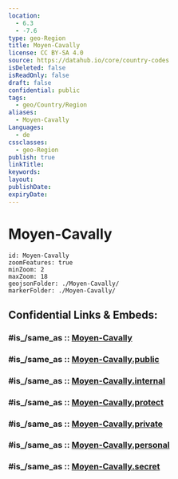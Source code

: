 ```yaml
---
location:
  - 6.3
  - -7.6
type: geo-Region
title: Moyen-Cavally
license: CC BY-SA 4.0
source: https://datahub.io/core/country-codes
isDeleted: false
isReadOnly: false
draft: false
confidential: public
tags:
  - geo/Country/Region
aliases:
  - Moyen-Cavally
Languages:
  - de
cssclasses:
  - geo-Region
publish: true
linkTitle:
keywords:
layout:
publishDate:
expiryDate:
---
```


# Moyen-Cavally

```leaflet
id: Moyen-Cavally
zoomFeatures: true 
minZoom: 2 
maxZoom: 18
geojsonFolder: ./Moyen-Cavally/
markerFolder: ./Moyen-Cavally/
```


## Confidential Links & Embeds: 

### #is_/same_as :: [Moyen-Cavally](/_Standards/Earth/Continent/Africa/Africa~West/Cote_d'ivoire/districs@2011/Moyen-Cavally.md) 

### #is_/same_as :: [Moyen-Cavally.public](/_public/Earth/Continent/Africa/Africa~West/Cote_d'ivoire/districs@2011/Moyen-Cavally.public.md) 

### #is_/same_as :: [Moyen-Cavally.internal](/_internal/Earth/Continent/Africa/Africa~West/Cote_d'ivoire/districs@2011/Moyen-Cavally.internal.md) 

### #is_/same_as :: [Moyen-Cavally.protect](/_protect/Earth/Continent/Africa/Africa~West/Cote_d'ivoire/districs@2011/Moyen-Cavally.protect.md) 

### #is_/same_as :: [Moyen-Cavally.private](/_private/Earth/Continent/Africa/Africa~West/Cote_d'ivoire/districs@2011/Moyen-Cavally.private.md) 

### #is_/same_as :: [Moyen-Cavally.personal](/_personal/Earth/Continent/Africa/Africa~West/Cote_d'ivoire/districs@2011/Moyen-Cavally.personal.md) 

### #is_/same_as :: [Moyen-Cavally.secret](/_secret/Earth/Continent/Africa/Africa~West/Cote_d'ivoire/districs@2011/Moyen-Cavally.secret.md)

